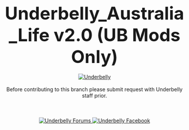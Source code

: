 <p align="center">
    <font size=13><b>Underbelly_Australia_Life v2.0 (UB Mods Only)</b></font>
    </br>
    </br>
    <a href="/UB_Mods/halloween.jpg">
        <img src="/UB_Mods/halloween.jpg" alt="Underbelly">
    </a>
    </br>
    </br>
Before contributing to this branch please submit request with Underbelly staff prior.
</br>
</br>
</br>
</br>
    <a href="http://underbellyarma.com/">
        <img src="https://img.shields.io/badge/forums-rules-yellow.svg" alt="Underbelly Forums">
    </a>
       <a href="https://www.facebook.com/underbellyarma/">
        <img src="https://img.shields.io/badge/facebook-live-blue.svg" alt="Underbelly Facebook">
    </a>
</p>
